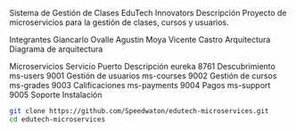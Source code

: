 Sistema de Gestión de Clases EduTech Innovators
Descripción
Proyecto de microservicios para la gestión de clases, cursos y usuarios.

Integrantes
Giancarlo Ovalle
Agustin Moya
Vicente Castro
Arquitectura
Diagrama de arquitectura

Microservicios
Servicio	Puerto	Descripción
eureka	8761	Descubrimiento
ms-users	9001	Gestión de usuarios
ms-courses	9002	Gestión de cursos
ms-grades	9003	Calificaciones
ms-payments	9004	Pagos
ms-support	9005	Soporte
Instalación
```bash
git clone https://github.com/Speedwaton/edutech-microservices.git
cd edutech-microservices